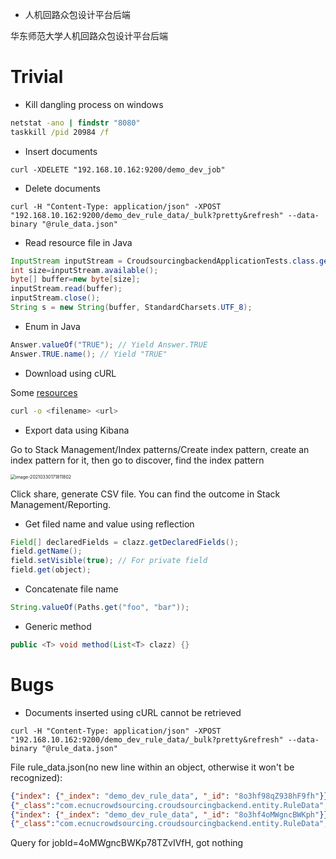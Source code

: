 - 人机回路众包设计平台后端

华东师范大学人机回路众包设计平台后端

# Trivial

- Kill dangling process on windows

```bat
netstat -ano | findstr "8080"
taskkill /pid 20984 /f
```

- Insert documents

```shell script
curl -XDELETE "192.168.10.162:9200/demo_dev_job"
```

- Delete documents

```shell script
curl -H "Content-Type: application/json" -XPOST "192.168.10.162:9200/demo_dev_rule_data/_bulk?pretty&refresh" --data-binary "@rule_data.json"
```

- Read resource file in Java

```java
InputStream inputStream = CroudsourcingbackendApplicationTests.class.getResourceAsStream("/rule_data.json");
int size=inputStream.available();
byte[] buffer=new byte[size];
inputStream.read(buffer);
inputStream.close();
String s = new String(buffer, StandardCharsets.UTF_8);
```

- Enum in Java

```java
Answer.valueOf("TRUE"); // Yield Answer.TRUE
Answer.TRUE.name(); // Yield "TRUE"
```

- Download using cURL

Some [resources](https://www.pair.com/support/kb/paircloud-downloading-files-with-curl/#setting-the-output-file)

```bash
curl -o <filename> <url>
```

- Export data using Kibana

Go to Stack Management/Index patterns/Create index pattern, create an index pattern for it, then go to discover, find the index pattern

<img src="C:\Users\wuping\AppData\Roaming\Typora\typora-user-images\image-20210330171811802.png" alt="image-20210330171811802" style="zoom:50%;" />

Click share, generate CSV file. You can find the outcome in Stack Management/Reporting.

- Get filed name and value using reflection

```java
Field[] declaredFields = clazz.getDeclaredFields();
field.getName();
field.setVisible(true); // For private field
field.get(object);
```

- Concatenate file name

```java
String.valueOf(Paths.get("foo", "bar"));
```

- Generic method

```java
public <T> void method(List<T> clazz) {}
```

# Bugs

- Documents inserted using cURL cannot be retrieved 

```shell script
curl -H "Content-Type: application/json" -XPOST "192.168.10.162:9200/demo_dev_rule_data/_bulk?pretty&refresh" --data-binary "@rule_data.json"
```

File rule_data.json(no new line within an object, otherwise it won't be recognized):

```json
{"index": {"_index": "demo_dev_rule_data", "_id": "8o3hf98qZ938hF9fh"}}
{"_class":"com.ecnucrowdsourcing.croudsourcingbackend.entity.RuleData", "jodId": "4oMWgncBWKp78TZvIVfH", "content": "国籍(A,v0) & 简称(v0,v1) & 出生地(B,v0) =>配偶(A,B)", "graph": "/img/kgdemo.png", "nl": "v0和A结婚，B的母亲是v0，那么得出B的父亲是A。", "instance": "结婚(梅拉尼娅·特朗普,唐纳德·特朗普) & 母亲(伊万卡·特朗普,梅拉尼娅·特朗普 ) =>父亲(伊万卡·特朗普,唐纳德·特朗普 )", "goldenAnswer": "0"}
{"index": {"_index": "demo_dev_rule_data", "_id": "8o3hf4oMWgncBWKph"}}
{"_class":"com.ecnucrowdsourcing.croudsourcingbackend.entity.RuleData", "jodId": "4oMWgncBWKp78TZvIVfH", "content": "国籍(A,v0) & 简称(v0,v1) & 出生地(B,v0) =>配偶(A,B)", "graph": "/img/kgdemo.png", "nl": "v0和A结婚，B的母亲是v0，那么得出B的父亲是A。", "instance": "结婚(梅拉尼娅·特朗普,唐纳德·特朗普) & 母亲(伊万卡·特朗普,梅拉尼娅·特朗普 ) =>父亲(伊万卡·特朗普,唐纳德·特朗普 )", "goldenAnswer": "0"}
```

Query for jobId=4oMWgncBWKp78TZvIVfH, got nothing

